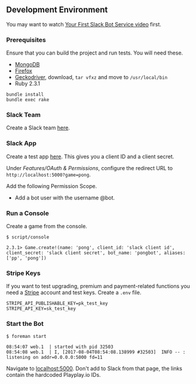 ## Development Environment

You may want to watch [Your First Slack Bot Service video](http://code.dblock.org/2016/03/11/your-first-slack-bot-service-video.html) first.

### Prerequisites

Ensure that you can build the project and run tests. You will need these.

- [MongoDB](https://docs.mongodb.com/manual/installation/)
- [Firefox](https://www.mozilla.org/firefox/new/)
- [Geckodriver](https://github.com/mozilla/geckodriver), download, `tar vfxz` and move to `/usr/local/bin`
- Ruby 2.3.1

```
bundle install
bundle exec rake
```

### Slack Team

Create a Slack team [here](https://slack.com/create).

### Slack App

Create a test app [here](https://api.slack.com/apps). This gives you a client ID and a client secret.

Under _Features/OAuth & Permissions_, configure the redirect URL to `http://localhost:5000?game=pong`.

Add the following Permission Scope.

* Add a bot user with the username @bot.

### Run a Console

Create a game from the console.

```
$ script/console

2.3.1> Game.create!(name: 'pong', client_id: 'slack client id', client_secret: 'slack client secret', bot_name: 'pongbot', aliases: ['pp', 'pong'])
```

### Stripe Keys

If you want to test upgrading, premium and payment-related functions you need a [Stripe](https://www.stripe.com) account and test keys. Create a `.env` file.

```
STRIPE_API_PUBLISHABLE_KEY=pk_test_key
STRIPE_API_KEY=sk_test_key
```

### Start the Bot

```
$ foreman start

08:54:07 web.1  | started with pid 32503
08:54:08 web.1  | I, [2017-08-04T08:54:08.138999 #32503]  INFO -- : listening on addr=0.0.0.0:5000 fd=11
```

Navigate to [localhost:5000](http://localhost:5000). Don't add to Slack from that page, the links contain the hardcoded Playplay.io IDs.






